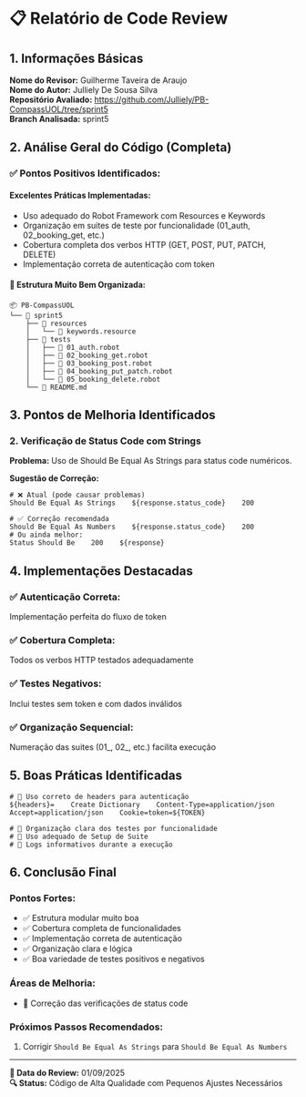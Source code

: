 # 📋 Relatório de Code Review

## 1. Informações Básicas

**Nome do Revisor:** Guilherme Taveira de Araujo  
**Nome do Autor:** Julliely De Sousa Silva  
**Repositório Avaliado:** https://github.com/Julliely/PB-CompassUOL/tree/sprint5  
**Branch Analisada:** sprint5  

## 2. Análise Geral do Código (Completa)

### ✅ Pontos Positivos Identificados:

#### Excelentes Práticas Implementadas:
- Uso adequado do Robot Framework com Resources e Keywords
- Organização em suites de teste por funcionalidade (01_auth, 02_booking_get, etc.)
- Cobertura completa dos verbos HTTP (GET, POST, PUT, PATCH, DELETE)
- Implementação correta de autenticação com token

#### 📁 Estrutura Muito Bem Organizada:
```
📦 PB-CompassUOL
└── 📂 sprint5
    ├── 📂 resources
    │   └── 📄 keywords.resource
    ├── 📂 tests
    │   ├── 📄 01_auth.robot
    │   ├── 📄 02_booking_get.robot
    │   ├── 📄 03_booking_post.robot
    │   ├── 📄 04_booking_put_patch.robot
    │   └── 📄 05_booking_delete.robot
    └── 📄 README.md
```

## 3. Pontos de Melhoria Identificados

### 2. Verificação de Status Code com Strings

**Problema:** Uso de Should Be Equal As Strings para status code numéricos.

**Sugestão de Correção:**
```robot
# ❌ Atual (pode causar problemas)
Should Be Equal As Strings    ${response.status_code}    200

# ✅ Correção recomendada
Should Be Equal As Numbers    ${response.status_code}    200
# Ou ainda melhor:
Status Should Be    200    ${response}
```

## 4. Implementações Destacadas

### ✅ Autenticação Correta: 
Implementação perfeita do fluxo de token

### ✅ Cobertura Completa: 
Todos os verbos HTTP testados adequadamente

### ✅ Testes Negativos: 
Inclui testes sem token e com dados inválidos

### ✅ Organização Sequencial: 
Numeração das suites (01_, 02_, etc.) facilita execução

## 5. Boas Práticas Identificadas

```robot
# 👏 Uso correto de headers para autenticação
${headers}=    Create Dictionary    Content-Type=application/json    Accept=application/json    Cookie=token=${TOKEN}

# 👏 Organização clara dos testes por funcionalidade
# 👏 Uso adequado de Setup de Suite
# 👏 Logs informativos durante a execução
```

## 6. Conclusão Final

### Pontos Fortes:
- ✅ Estrutura modular muito boa
- ✅ Cobertura completa de funcionalidades
- ✅ Implementação correta de autenticação
- ✅ Organização clara e lógica
- ✅ Boa variedade de testes positivos e negativos

### Áreas de Melhoria:
- 🔢 Correção das verificações de status code

### Próximos Passos Recomendados:
1. Corrigir `Should Be Equal As Strings` para `Should Be Equal As Numbers`

---

**📅 Data do Review:** 01/09/2025  
**🔍 Status:** Código de Alta Qualidade com Pequenos Ajustes Necessários
